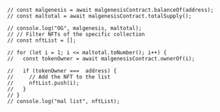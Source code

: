         // const malgenesis = await malgenesisContract.balanceOf(address);
        // const maltotal = await malgenesisContract.totalSupply();

        // console.log("OG", malgenesis, maltotal);
        // // Filter NFTs of the specific collection
        // const nftList = [];

        // for (let i = 1; i <= maltotal.toNumber(); i++) {
        //   const tokenOwner = await malgenesisContract.ownerOf(i);

        //   if (tokenOwner ===  address) {
        //     // Add the NFT to the list
        //     nftList.push(i);
        //   }
        // }
        // console.log("mal list", nftList);
